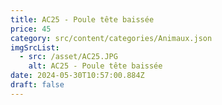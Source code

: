 ```yaml
---
title: AC25 - Poule tête baissée
price: 45
category: src/content/categories/Animaux.json
imgSrcList:
  - src: /asset/AC25.JPG
    alt: AC25 - Poule tête baissée
date: 2024-05-30T10:57:00.884Z
draft: false
---
```



